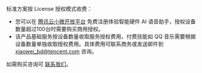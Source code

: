 标准方案按 License 授权模式收费：
- 您可以在 [腾讯云小微开放平台](https://dingdang.qq.com/open#/) 免费注册体验智能硬件 AI 语音助手，授权设备数量超过100台时需要购买商用授权。
- 该产品基础服务按设备数量收取服务授权费用，付费技能如 QQ 音乐需要根据设备数量单独收取授权费用。具体费用可联系商务或发送邮件到 xiaowei_bd@tencent.com 咨询。


如需购买咨询可 [联系我们](https://cloud.tencent.com/about/connect)。
  
